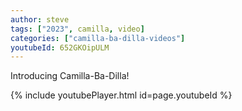 ```yaml
---
author: steve
tags: ["2023", camilla, video]
categories: ["camilla-ba-dilla-videos"]
youtubeId: 652GKOipULM
---
```

Introducing Camilla-Ba-Dilla!

{% include youtubePlayer.html id=page.youtubeId %}
